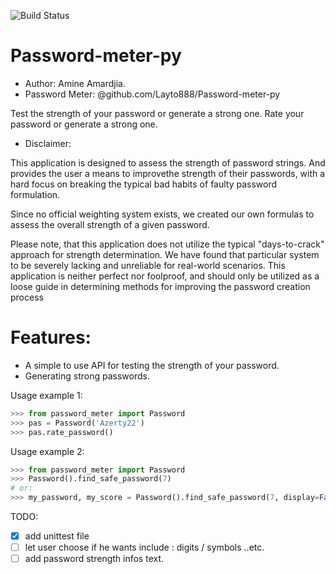 ![Build Status](https://travis-ci.org/Layto888/Password-meter-py.svg?branch=master)
# Password-meter-py
* Author: Amine Amardjia.
* Password Meter: @github.com/Layto888/Password-meter-py

Test the strength of your password or generate a strong one.
Rate your password or generate a strong one.
  
* Disclaimer:

This application is designed to assess the strength of password strings.
And provides the user a means to improvethe strength of their passwords, 
with a hard focus on breaking the typical bad habits of faulty password 
formulation.

Since no official weighting system exists, we created our own formulas
to assess the overall strength of a given password.

Please note, that this application does not utilize the typical "days-to-crack"
approach for strength determination.
We have found that particular system to be severely lacking and unreliable
for real-world scenarios. This application is neither perfect nor foolproof,
and should only be utilized as a loose guide in determining methods for
improving the password creation process

# Features:
- A simple to use API for testing the strength of your password.
- Generating strong passwords.




Usage example 1:
```python
>>> from password_meter import Password
>>> pas = Password('Azerty22')
>>> pas.rate_password()
```
Usage example 2:
```python
>>> from password_meter import Password
>>> Password().find_safe_password(7)
# or:
>>> my_password, my_score = Password().find_safe_password(7, display=False)
 ```                  
TODO: 
 - [x] add unittest file
 - [ ] let user choose if he wants include : digits / symbols ..etc.
 - [ ] add password strength infos text. 
